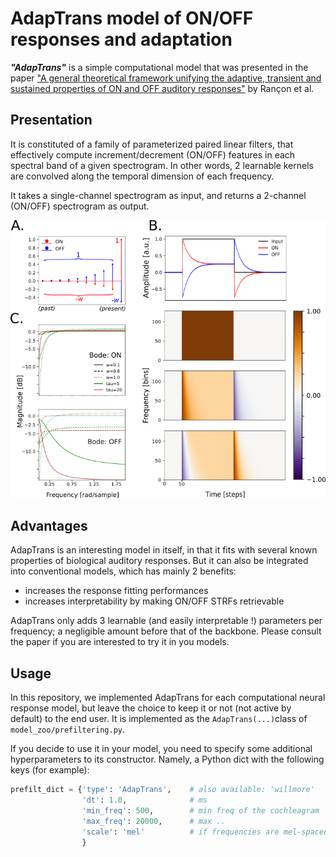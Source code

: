 # AdapTrans model of ON/OFF responses and adaptation

***"AdapTrans"*** is a simple computational model that was presented in the paper ["A general theoretical framework unifying the 
adaptive, transient and sustained properties of ON and OFF auditory responses"](https://www.biorxiv.org/content/early/2024/01/20/2024.01.17.576002) by Rançon et al.

## Presentation

It is constituted of a family of parameterized paired linear filters, that effectively compute increment/decrement (ON/OFF) 
features in each spectral band of a given spectrogram. 
In other words, 2 learnable kernels are convolved along the temporal dimension of each frequency.

It takes a single-channel spectrogram as input, and returns a 2-channel (ON/OFF) spectrogram as output.

![Figure 1](figure1.png)


## Advantages

AdapTrans is an interesting model in itself, in that it fits with several known properties of biological auditory responses.
But it can also be integrated into conventional models, which has mainly 2 benefits:
* increases the response fitting performances 
* increases interpretability by making ON/OFF STRFs retrievable

AdapTrans only adds 3 learnable (and easily interpretable !) parameters per frequency; a negligible amount before that 
of the backbone. Please consult the paper if you are interested to try it in you models.


## Usage

In this repository, we implemented AdapTrans for each computational neural response model, but leave the choice to keep 
it or not (not active by default) to the end user. 
It is implemented as the `AdapTrans(...)`class of `model_zoo/prefiltering.py`.

If you decide to use it in your model, you need to specify some additional hyperparameters to its constructor. Namely, a
Python dict with the following keys (for example):
```python
prefilt_dict = {'type': 'AdapTrans',    # also available: 'willmore' 
                'dt': 1.0,              # ms
                'min_freq': 500,        # min freq of the cochleagram
                'max_freq': 20000,      # max ..
                'scale': 'mel'          # if frequencies are mel-spaced
                }     
```


